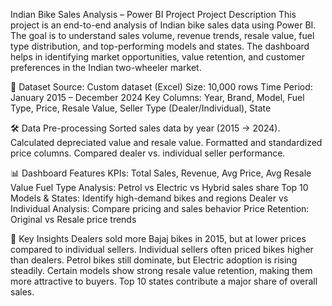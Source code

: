 Indian Bike Sales Analysis – Power BI Project
Project Description
This project is an end-to-end analysis of Indian bike sales data using Power BI. The goal is to understand sales volume, revenue trends, resale value, fuel type distribution, and top-performing models and states. The dashboard helps in identifying market opportunities, value retention, and customer preferences in the Indian two-wheeler market.

📂 Dataset
Source: Custom dataset (Excel)
Size: 10,000 rows
Time Period: January 2015 – December 2024
Key Columns: Year, Brand, Model, Fuel Type, Price, Resale Value, Seller Type (Dealer/Individual), State

🛠️ Data Pre-processing
Sorted sales data by year (2015 → 2024).
Calculated depreciated value and resale value.
Formatted and standardized price columns.
Compared dealer vs. individual seller performance.

📊 Dashboard Features
KPIs: Total Sales, Revenue, Avg Price, Avg Resale Value
Fuel Type Analysis: Petrol vs Electric vs Hybrid sales share
Top 10 Models & States: Identify high-demand bikes and regions
Dealer vs Individual Analysis: Compare pricing and sales behavior
Price Retention: Original vs Resale price trends

🔑 Key Insights
Dealers sold more Bajaj bikes in 2015, but at lower prices compared to individual sellers.
Individual sellers often priced bikes higher than dealers.
Petrol bikes still dominate, but Electric adoption is rising steadily.
Certain models show strong resale value retention, making them more attractive to buyers.
Top 10 states contribute a major share of overall sales.
